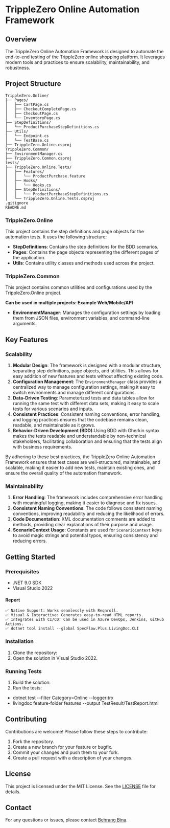 # TrippleZero Online Automation Framework

## Overview

The TrippleZero Online Automation Framework is designed to automate the end-to-end testing of the TrippleZero online shopping platform. It leverages modern tools and practices to ensure scalability, maintainability, and robustness.

## Project Structure
```
TrippleZero.Online/
├── Pages/
│   ├── CartPage.cs
│   ├── CheckoutCompletePage.cs
│   ├── CheckoutPage.cs
│   └── InventoryPage.cs
├── StepDefinitions/
│   └── ProductPurchaseStepDefinitions.cs
├── Utils/
│   └── Endpoint.cs
│   └── TestBase.cs
├── TrippleZero.Online.csproj
TrippleZero.Common/
├── EnvironmentManager.cs
├── TrippleZero.Common.csproj
tests/
├── TrippleZero.Online.Tests/
│   ├── Features/
│   │   └── ProductPurchase.feature
│   ├── Hooks/
│   │   └── Hooks.cs
│   ├── StepDefinitions/
│   │   └── ProductPurchaseStepDefinitions.cs
│   └── TrippleZero.Online.Tests.csproj
.gitignore
README.md
```
### TrippleZero.Online

This project contains the step definitions and page objects for the automation tests. It uses the following structure:

- **StepDefinitions**: Contains the step definitions for the BDD scenarios.
- **Pages**: Contains the page objects representing the different pages of the application.
- **Utils**: Contains utility classes and methods used across the project.

### TrippleZero.Common

This project contains common utilities and configurations used by the TrippleZero.Online project.

**Can be used in multiple projects: Example Web/Mobile/API**

- **EnvironmentManager**: Manages the configuration settings by loading them from JSON files, environment variables, and command-line arguments.


## Key Features

### Scalability

1. **Modular Design**: The framework is designed with a modular structure, separating step definitions, page objects, and utilities. This allows for easy addition of new features and tests without affecting existing code.
2. **Configuration Management**: The `EnvironmentManager` class provides a centralized way to manage configuration settings, making it easy to switch environments and manage different configurations.
3. **Data-Driven Testing**: Parameterized tests and data tables allow for running the same test with different data sets, making it easy to scale tests for various scenarios and inputs.
4. **Consistent Practices**: Consistent naming conventions, error handling, and logging practices ensures that the codebase remains clean, readable, and maintainable as it grows.
5. **Behavior-Driven Development (BDD)**:Using BDD with Gherkin syntax makes the tests readable and understandable by non-technical stakeholders, facilitating collaboration and ensuring that the tests align with business requirements.

By adhering to these best practices, the TrippleZero Online Automation Framework ensures that test cases are well-structured, maintainable, and scalable, making it easier to add new tests, maintain existing ones, and ensure the overall quality of the automation framework.

### Maintainability

1. **Error Handling**: The framework includes comprehensive error handling with meaningful logging, making it easier to diagnose and fix issues.
2. **Consistent Naming Conventions**: The code follows consistent naming conventions, improving readability and reducing the likelihood of errors.
3. **Code Documentation**: XML documentation comments are added to methods, providing clear explanations of their purpose and usage.
4. **ScenarioContext Usage**: Constants are used for `ScenarioContext` keys to avoid magic strings and potential typos, ensuring consistency and reducing errors.

 
## Getting Started

### Prerequisites

- .NET 9.0 SDK
- Visual Studio 2022

#### Report
```
✅ Native Support: Works seamlessly with Reqnroll.
✅ Visual & Interactive: Generates easy-to-read HTML reports.
✅ Integrates with CI/CD: Can be used in Azure DevOps, Jenkins, GitHub Actions.
✅ dotnet tool install --global SpecFlow.Plus.LivingDoc.CLI
```
### Installation

1. Clone the repository:
2. Open the solution in Visual Studio 2022.

### Running Tests

1. Build the solution:
2. Run the tests:
* dotnet test --filter Category=Online --logger:trx
* livingdoc  feature-folder features --output TestResult/TestReport.html


## Contributing

Contributions are welcome! Please follow these steps to contribute:

1. Fork the repository.
2. Create a new branch for your feature or bugfix.
3. Commit your changes and push them to your fork.
4. Create a pull request with a description of your changes.

## License

This project is licensed under the MIT License. See the [LICENSE](LICENSE) file for details.

## Contact

For any questions or issues, please contact [Behrang Bina](mailto:BehrangBina@hotmail.com).


   